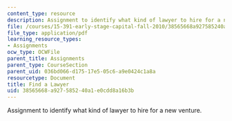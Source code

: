 ```yaml
---
content_type: resource
description: Assignment to identify what kind of lawyer to hire for a new venture.
file: /courses/15-391-early-stage-capital-fall-2010/38565668a927585240a1e0cdd8a16b3b_MIT15_391F10_assn1.pdf
file_type: application/pdf
learning_resource_types:
- Assignments
ocw_type: OCWFile
parent_title: Assignments
parent_type: CourseSection
parent_uid: 036bd066-d175-17e5-05c6-a9e0424c1a8a
resourcetype: Document
title: Find a Lawyer
uid: 38565668-a927-5852-40a1-e0cdd8a16b3b
---
```

Assignment to identify what kind of lawyer to hire for a new venture.

